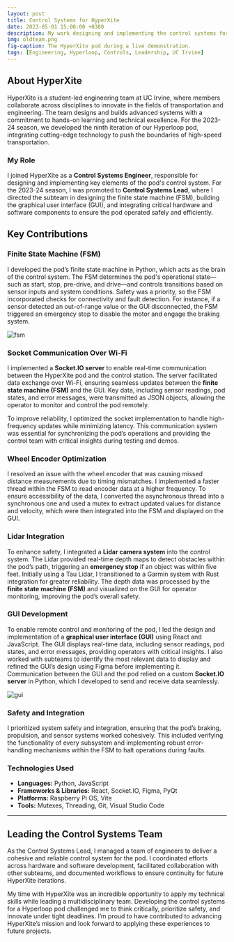 ```yaml
---
layout: post
title: Control Systems for HyperXite
date: 2023-05-01 15:00:00 +0300
description: My work designing and implementing the control systems for HyperXite's Hyperloop pod.
img: oldteam.png
fig-caption: The HyperXite pod during a live demonstration.
tags: [Engineering, Hyperloop, Controls, Leadership, UC Irvine]
---
```


## About HyperXite

HyperXite is a student-led engineering team at UC Irvine, where members collaborate across disciplines to innovate in the fields of transportation and engineering. The team designs and builds advanced systems with a commitment to hands-on learning and technical excellence. For the 2023-24 season, we developed the ninth iteration of our Hyperloop pod, integrating cutting-edge technology to push the boundaries of high-speed transportation.

### My Role

I joined HyperXite as a **Control Systems Engineer**, responsible for designing and implementing key elements of the pod's control system. For the 2023-24 season, I was promoted to **Control Systems Lead**, where I directed the subteam in designing the finite state machine (FSM), building the graphical user interface (GUI), and integrating critical hardware and software components to ensure the pod operated safely and efficiently.

## Key Contributions

### Finite State Machine (FSM)

I developed the pod’s finite state machine in Python, which acts as the brain of the control system. The FSM determines the pod's operational state—such as start, stop, pre-drive, and drive—and controls transitions based on sensor inputs and system conditions. Safety was a priority, so the FSM incorporated checks for connectivity and fault detection. For instance, if a sensor detected an out-of-range value or the GUI disconnected, the FSM triggered an emergency stop to disable the motor and engage the braking system.

![fsm]({{site.baseurl}}/assets/img/fsm.png)

### Socket Communication Over Wi-Fi

I implemented a **Socket.IO server** to enable real-time communication between the HyperXite pod and the control station. The server facilitated data exchange over Wi-Fi, ensuring seamless updates between the **finite state machine (FSM)** and the GUI. Key data, including sensor readings, pod states, and error messages, were transmitted as JSON objects, allowing the operator to monitor and control the pod remotely.

To improve reliability, I optimized the socket implementation to handle high-frequency updates while minimizing latency. This communication system was essential for synchronizing the pod’s operations and providing the control team with critical insights during testing and demos.

### Wheel Encoder Optimization

I resolved an issue with the wheel encoder that was causing missed distance measurements due to timing mismatches. I implemented a faster thread within the FSM to read encoder data at a higher frequency. To ensure accessibility of the data, I converted the asynchronous thread into a synchronous one and used a mutex to extract updated values for distance and velocity, which were then integrated into the FSM and displayed on the GUI.

### Lidar Integration

To enhance safety, I integrated a **Lidar camera system** into the control system. The Lidar provided real-time depth maps to detect obstacles within the pod’s path, triggering an **emergency stop** if an object was within five feet. Initially using a Tau Lidar, I transitioned to a Garmin system with Rust integration for greater reliability. The depth data was processed by the **finite state machine (FSM)** and visualized on the GUI for operator monitoring, improving the pod’s overall safety.

### GUI Development

To enable remote control and monitoring of the pod, I led the design and implementation of a **graphical user interface (GUI)** using React and JavaScript. The GUI displays real-time data, including sensor readings, pod states, and error messages, providing operators with critical insights. I also worked with subteams to identify the most relevant data to display and refined the GUI’s design using Figma before implementing it. Communication between the GUI and the pod relied on a custom **Socket.IO server** in Python, which I developed to send and receive data seamlessly.

![gui]({{site.baseurl}}/assets/img/gui.png)

### Safety and Integration

I prioritized system safety and integration, ensuring that the pod’s braking, propulsion, and sensor systems worked cohesively. This included verifying the functionality of every subsystem and implementing robust error-handling mechanisms within the FSM to halt operations during faults.

### Technologies Used

- **Languages:** Python, JavaScript
- **Frameworks & Libraries:** React, Socket.IO, Figma, PyQt
- **Platforms:** Raspberry Pi OS, Vite
- **Tools:** Mutexes, Threading, Git, Visual Studio Code

---

## Leading the Control Systems Team

As the Control Systems Lead, I managed a team of engineers to deliver a cohesive and reliable control system for the pod. I coordinated efforts across hardware and software development, facilitated collaboration with other subteams, and documented workflows to ensure continuity for future HyperXite iterations.

My time with HyperXite was an incredible opportunity to apply my technical skills while leading a multidisciplinary team. Developing the control systems for a Hyperloop pod challenged me to think critically, prioritize safety, and innovate under tight deadlines. I’m proud to have contributed to advancing HyperXite’s mission and look forward to applying these experiences to future projects.
